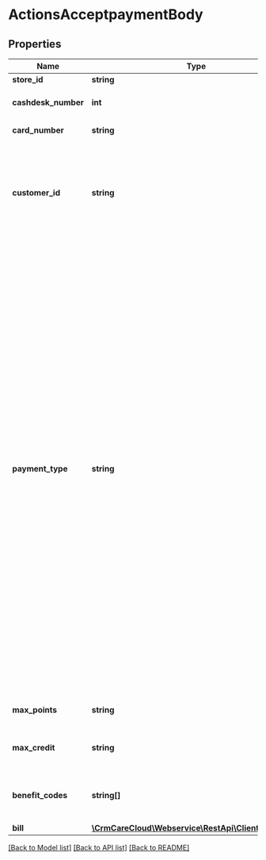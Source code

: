 # ActionsAcceptpaymentBody

## Properties
Name | Type | Description | Notes
------------ | ------------- | ------------- | -------------
**store_id** | **string** | ID of the store. | 
**cashdesk_number** | **int** | Number of the cash-desk in the store. | 
**card_number** | **string** | The customer  card number. | [optional] 
**customer_id** | **string** | ID of the customer that made the purchase. You can search customers by plenty parameter in resource customers. | [optional] 
**payment_type** | **string** | Payment type changes the checkout process depending on the value of the parameter you can allow/deny the use of benefits. *Possible values are: \&quot;S\&quot; - with standard setup checkout process allows you to collect points, but isn&#x27;t possible to apply overall discounts  / \&quot;A\&quot;- checkout process allows you to collect points and apply overall discounts too / \&quot;C\&quot; - use credits for payment, allows you to collect points, but isn&#x27;t possible to apply overall discounts / \&quot;D\&quot;- will enable you to use overall discounts, but you are not able to collect points with this setup.* | 
**max_points** | **string** | Amount of points to be redeemed. | [optional] 
**max_credit** | **string** | Amount of credit customer wants to use in the purchase. | [optional] 
**benefit_codes** | **string[]** | The bill closure will use present codes and recommend discounts. | [optional] 
**bill** | [**\CrmCareCloud\Webservice\RestApi\Client\Model\Bill**](Bill.md) |  | 

[[Back to Model list]](../../README.md#documentation-for-models) [[Back to API list]](../../README.md#documentation-for-api-endpoints) [[Back to README]](../../README.md)

